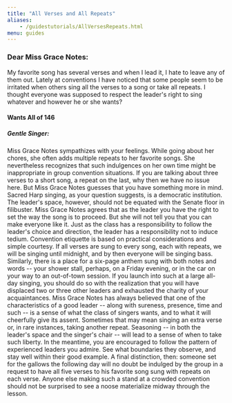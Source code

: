 ```yaml
---
title: "All Verses and All Repeats"
aliases:
    - /guidestutorials/AllVersesRepeats.html
menu: guides
---
```

### Dear Miss Grace Notes:
 My favorite song has several verses and when I lead it, I hate to leave any of them out. Lately at conventions I have noticed that some people seem to be irritated when others sing all the verses to a song or take all repeats. I thought everyone was supposed to respect the leader's right to sing whatever and however he or she wants?
#### Wants All of 146

##### Gentle Singer: 
Miss Grace Notes sympathizes with your feelings. While going about her chores, she often adds multiple repeats to her favorite songs. She nevertheless recognizes that such indulgences on her own time might be inappropriate in group convention situations.
If you are talking about three verses to a short song, a repeat on the last, why then we have no issue here. But Miss Grace Notes guesses that you have something more in mind. Sacred Harp singing, as your question suggests, is a democratic institution. The leader's space, however, should not be equated with the Senate floor in filibuster.
Miss Grace Notes agrees that as the leader you have the right to set the way the song is to proceed. But she will not tell you that you can make everyone like it. Just as the class has a responsibility to follow the leader's choice and direction, the leader has a responsibility not to induce tedium.
Convention etiquette is based on practical considerations and simple courtesy. If all verses are sung to every song, each with repeats, we will be singing until midnight, and by then everyone will be singing bass. Similarly, there is a place for a six-page anthem sung with both notes and words -- your shower stall, perhaps, on a Friday evening, or in the car on your way to an out-of-town session. If you launch into such at a large all-day singing, you should do so with the realization that you will have displaced two or three other leaders and exhausted the charity of your acquaintances.
Miss Grace Notes has always believed that one of the characteristics of a good leader -- along with sureness, presence, time and such -- is a sense of what the class of singers wants, and to what it will cheerfully give its assent. Sometimes that may mean singing an extra verse or, in rare instances, taking another repeat. Seasoning -- in both the leader's space and the singer's chair -- will lead to a sense of when to take such liberty. In the meantime, you are encouraged to follow the pattern of experienced leaders you admire. See what boundaries they observe, and stay well within their good example.
A final distinction, then: someone set for the gallows the following day will no doubt be indulged by the group in a request to have all five verses to his favorite song sung with repeats on each verse. Anyone else making such a stand at a crowded convention should not be surprised to see a noose materialize midway through the lesson.
